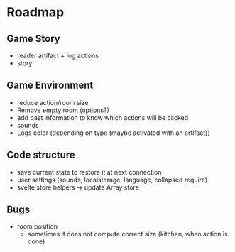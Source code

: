 # Roadmap

## Game Story
* reader artifact + log actions
* story

## Game Environment
* reduce action/room size
* Remove empty room (options?)
* add past information to know which actions will be clicked
* sounds
* Logs color (depending on type (maybe activated with an artifact))

## Code structure
* save current state to restore it at next connection
* user settings (sounds, localstorage, language, collapsed require)
* svelte store helpers → update Array store

## Bugs

* room position
    * sometimes it does not compute correct size (kitchen, when action is done)
